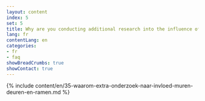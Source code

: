 ```yaml
---
layout: content
index: 5
set: 5
title: Why are you conducting additional research into the influence of walls, doors, and windows on CoronaMelder?
lang: fr
contentLang: en
categories:
- fr
- faq
showBreadCrumbs: true
showContact: true
---
```

{% include content/en/35-waarom-extra-onderzoek-naar-invloed-muren-deuren-en-ramen.md %}
